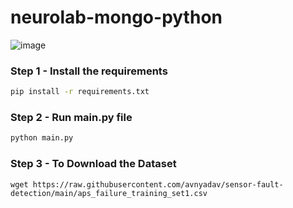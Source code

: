 # neurolab-mongo-python

![image](https://user-images.githubusercontent.com/57321948/196933065-4b16c235-f3b9-4391-9cfe-4affcec87c35.png)

### Step 1 - Install the requirements

```bash
pip install -r requirements.txt
```

### Step 2 - Run main.py file

```bash
python main.py
```
### Step 3 - To Download the Dataset

```
wget https://raw.githubusercontent.com/avnyadav/sensor-fault-detection/main/aps_failure_training_set1.csv
```
